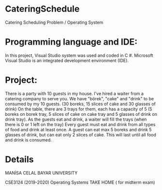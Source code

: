 # CateringSchedule
Catering Scheduling Problem / Operating System

# Programming language and IDE:
In this project, Visual Studio system was used and coded in C #. Microsoft Visual Studio is an integrated development environment (IDE).
# Project:
There is a party with 10 guests in my house. I've hired a waiter from a catering company to serve you. We have "börek", "cake" and "drink" to be consumed by my 10 guests. 
(30 boreks, 15 slices of cake and 30 glasses of drink)
On the table, there are 3 trays for them, each has a capacity of 5 (5 boreks on borek tray, 5 slices of cake on cake tray and 5 glasses of drink on drink tray).
As the guests eat and drink, a waiter will fill the trays (when there is 0 or 1 left on the tray)
Every guest must eat and drink from all types of food and drink at least once.
A guest can eat max 5 boreks and drink 5 glasses of drink, but can eat only 2 slices of cake.
This will last until all food and drink is consumed. 

# Details 

MANİSA CELAL BAYAR UNIVERSITY

CSE3124 (2019-2020) Operating Systems TAKE HOME ( for midterm exam) 
